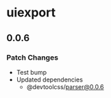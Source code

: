 # uiexport

## 0.0.6

### Patch Changes

- Test bump
- Updated dependencies
  - @devtoolcss/parser@0.0.6

